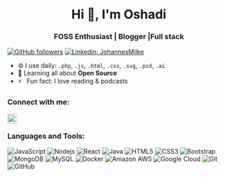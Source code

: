 <h1 align="center">Hi 👋, I'm Oshadi</h1>
<h3 align="center">FOSS Enthusiast | Blogger |Full stack</h3>


[![GitHub followers](https://img.shields.io/github/followers/oshadiranathunge?logo=GitHub&style=for-the-badge)][github]
[![Linkedin: JohannesMilke](https://img.shields.io/badge/-CONNECT-blue?style=for-the-badge&logo=Linkedin&link=linkedin.com/in/oshadi-ranathunge-23055b174)][linkedin]

- ⚙️ I use daily: `.php`, `.js`, `.html`, `.css`, `.svg`, `.psd`, `.ai`
- 🌱 Learning all about **Open Source**
- ⚡ &ensp;Fun fact: I love reading & podcasts

### Connect with me:

[<img align="left" alt="Oshadi Ranathunge | LinkedIn" width="22px" src="https://cdn.jsdelivr.net/npm/simple-icons@v3/icons/linkedin.svg" />][linkedin]

<br />

### Languages and Tools:
![JavaScript](https://img.shields.io/badge/-JavaScript-black?style=flat-square&logo=javascript)
![Nodejs](https://img.shields.io/badge/-Nodejs-black?style=flat-square&logo=Node.js)
![React](https://img.shields.io/badge/-React-black?style=flat-square&logo=react)
![Java](https://img.shields.io/badge/-java-E34A86?style=flat-square&logo=java)
![HTML5](https://img.shields.io/badge/-HTML5-E34F26?style=flat-square&logo=html5&logoColor=white)
![CSS3](https://img.shields.io/badge/-CSS3-1572B6?style=flat-square&logo=css3)
![Bootstrap](https://img.shields.io/badge/-Bootstrap-563D7C?style=flat-square&logo=bootstrap)
![MongoDB](https://img.shields.io/badge/-MongoDB-black?style=flat-square&logo=mongodb)
![MySQL](https://img.shields.io/badge/-MySQL-black?style=flat-square&logo=mysql)
![Docker](https://img.shields.io/badge/-Docker-black?style=flat-square&logo=docker)
![Amazon AWS](https://img.shields.io/badge/Amazon%20AWS-232F3E?style=flat-square&logo=amazon-aws)
![Google Cloud](https://img.shields.io/badge/Google%20Cloud-black?style=flat-square&logo=google-cloud)
![Git](https://img.shields.io/badge/-Git-black?style=flat-square&logo=git)
![GitHub](https://img.shields.io/badge/-GitHub-181717?style=flat-square&logo=github)



<br />
<br />

[linkedin]: https://linkedin.com/in/oshadiranathunge
[github]: https://github.com/oshadiranathunge

